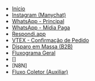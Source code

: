 
- [Início](README.md)
- [Instagram (Manychat)](instagram.md)
- [WhatsApp - Principal](principal.md)
- [WhatsApp - Mídia Paga](midiapaga.md)
- [Respondi.app](respondi.md)
- [VTEX - Confirmação de Pedido](vtex.md)
- [Disparo em Massa (B2B)](disparo.md)
- [Fluxograma Geral](fluxograma.md)
- []
- [N8N]
- [Fluxo Coletor (Auxiliar)](fluxo_coletor_ids.md)
